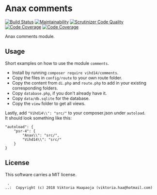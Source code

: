 Anax comments
==================================

[![Build Status](https://travis-ci.org/vihd14/comments.svg?branch=master)](https://travis-ci.org/vihd14/comments)
[![Maintainability](https://api.codeclimate.com/v1/badges/4aa5ab01372d158d090f/maintainability)](https://codeclimate.com/github/vihd14/comments/maintainability)
[![Scrutinizer Code Quality](https://scrutinizer-ci.com/g/vihd14/comments/badges/quality-score.png?b=master)](https://scrutinizer-ci.com/g/vihd14/comments/?branch=master)
[![Code Coverage](https://scrutinizer-ci.com/g/vihd14/comments/badges/coverage.png?b=master)](https://scrutinizer-ci.com/g/vihd14/comments/?branch=master)
[![Code Coverage](https://scrutinizer-ci.com/g/vihd14/comments/badges/coverage.png?b=master)](https://scrutinizer-ci.com/g/vihd14/comments/?branch=master)

Anax comments module.



Usage
------------------

Short examples on how to use the module `comments`.

* Install by running `composer require vihd14/comments`.
* Copy the files in `config/route` to your own route folder.
* Copy the content from `di.php` and `route.php` to add in your existing corresponding folders.
* Copy `database.php`, if you don't already have it.
* Copy `data/db.sqlite` for the database.
* Copy the `view` folder to get all views.

Lastly, add `"Vihd14\\": "src/"` to your composer.json under `autoload`.  
It should look something like this:

```
"autoload": {
    "psr-4": {
        "Anax\\": "src/",
        "Vihd14\\": "src/"
    }
}
```


License
------------------

This software carries a MIT license.



```
 .  
..:  Copyright (c) 2018 Viktoria Haapaoja (viktoria.haa@hotmail.com)
```
